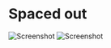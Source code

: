 # Spaced out

![Screenshot](https://i.redd.it/ga04vtzpaxq01.png)
![Screenshot](https://image.ibb.co/fttnjx/Untitled.png)
